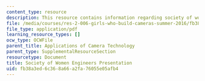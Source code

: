 ```yaml
---
content_type: resource
description: This resource contains information regarding society of women engineers.
file: /media/courses/res-2-006-girls-who-build-cameras-summer-2016/fb38a3ed6c368a66a2fa76055e05afb4_MITRES_2_006SUM16_Nicole.pdf
file_type: application/pdf
learning_resource_types: []
ocw_type: OCWFile
parent_title: Applications of Camera Technology
parent_type: SupplementalResourceSection
resourcetype: Document
title: Society of Women Engineers Presentation
uid: fb38a3ed-6c36-8a66-a2fa-76055e05afb4
---
```

